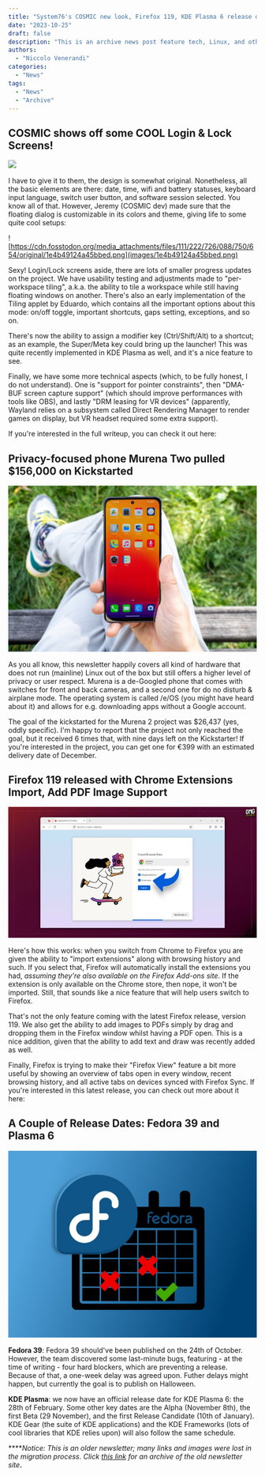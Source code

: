 ```yaml
---
title: "System76's COSMIC new look, Firefox 119, KDE Plasma 6 release date, and more!"
date: "2023-10-25"
draft: false
description: "This is an archive news post feature tech, Linux, and other open-source news. This is an older article that was part of a migration. There will be missing images, broken links, and potentially other issues."
authors:
  - "Niccolo Venerandi"
categories:
  - "News"
tags:
  - "News"
  - "Archive"
---
```


## COSMIC shows off some COOL Login & Lock Screens!

![](https://images.prismic.io/blog-system76/76618469-55b3-41a5-9a72-57f9cdb93607_image4.png)

I have to give it to them, the design is somewhat original. Nonetheless, all the basic elements are there: date, time, wifi and battery statuses, keyboard input language, switch user button, and software session selected. You know all of that. However, Jeremy (COSMIC dev) made sure that the floating dialog is customizable in its colors and theme, giving life to some quite cool setups:

![https://cdn.fosstodon.org/media_attachments/files/111/222/726/088/750/654/original/1e4b49124a45bbed.png](images/1e4b49124a45bbed.png)

Sexy! Login/Lock screens aside, there are lots of smaller progress updates on the project. We have usability testing and adjustments made to "per-workspace tiling", a.k.a. the ability to tile a workspace while still having floating windows on another. There's also an early implementation of the Tiling applet by Eduardo, which contains all the important options about this mode: on/off toggle, important shortcuts, gaps setting, exceptions, and so on.

There's now the ability to assign a modifier key (Ctrl/Shift/Alt) to a shortcut; as an example, the Super/Meta key could bring up the launcher! This was quite recently implemented in KDE Plasma as well, and it's a nice feature to see.

Finally, we have some more technical aspects (which, to be fully honest, I do not understand). One is "support for pointer constraints", then "DMA-BUF screen capture support" (which should improve performances with tools like OBS), and lastly "DRM leasing for VR devices" (apparently, Wayland relies on a subsystem called Direct Rendering Manager to render games on display, but VR headset required some extra support).

If you're interested in the full writeup, you can check it out here:

## Privacy-focused phone Murena Two pulled $156,000 on Kickstarted

![A person holding the Murena 2.](images/image.png)

As you all know, this newsletter happily covers all kind of hardware that does not run (mainline) Linux out of the box but still offers a higher level of privacy or user respect. Murena is a de-Googled phone that comes with switches for front and back cameras, and a second one for do no disturb & airplane mode. The operating system is called /e/OS (you might have heard about it) and allows for e.g. downloading apps without a Google account.

The goal of the kickstarted for the Murena 2 project was $26,437 (yes, oddly specific). I'm happy to report that the project not only reached the goal, but it received 6 times that, with nine days left on the Kickstarter! If you're interested in the project, you can get one for €399 with an estimated delivery date of December.

## Firefox 119 released with Chrome Extensions Import, Add PDF Image Support

![](images/firefox-chrome-extension-import-840x441.jpg)

Here's how this works: when you switch from Chrome to Firefox you are given the ability to "import extensions" along with browsing history and such. If you select that, Firefox will automatically install the extensions you had, _assuming they're also available on the Firefox Add-ons site_. If the extension is only available on the Chrome store, then nope, it won't be imported. Still, that sounds like a nice feature that will help users switch to Firefox.

That's not the only feature coming with the latest Firefox release, version 119. We also get the ability to add images to PDFs simply by drag and dropping them in the Firefox window whilst having a PDF open. This is a nice addition, given that the ability to add text and draw was recently added as well.

Finally, Firefox is trying to make their "Firefox View" feature a bit more useful by showing an overview of tabs open in every window, recent browsing history, and all active tabs on devices synced with Firefox Sync. If you're interested in this latest release, you can check out more about it here:

## A Couple of Release Dates: Fedora 39 and Plasma 6

![fedora-39-postponed.jpg](images/fedora-39-postponed.jpg)

**Fedora 39**: Fedora 39 should've been published on the 24th of October. However, the team discovered some last-minute bugs, featuring - at the time of writing - four hard blockers, which are preventing a release. Because of that, a one-week delay was agreed upon. Futher delays might happen, but currently the goal is to publish on Halloween.

**KDE Plasma**: we now have an official release date for KDE Plasma 6: the 28th of February. Some other key dates are the Alpha (November 8th), the first Beta (29 November), and the first Release Candidate (10th of January). KDE Gear (the suite of KDE applications) and the KDE Frameworks (lots of cool libraries that KDE relies upon) will also follow the same schedule.

****_Notice: This is an older newsletter; many links and images were lost in the migration process. Click [this link](https://archive.techhut.tv/) for an archive of the old newsletter site_**.**

